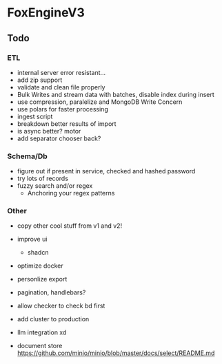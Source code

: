 # FoxEngineV3

## Todo

### ETL

- internal server error resistant...
- add zip support
- validate and clean file properly
- Bulk Writes and stream data with batches, disable index during insert
- use compression, paralelize and MongoDB Write Concern
- use polars for faster processing
- ingest script
- breakdown better results of import
- is async better? motor
- add separator chooser back?

### Schema/Db

- figure out if present in service, checked and hashed password 
- try lots of records
- fuzzy search and/or regex
  - Anchoring your regex patterns


### Other

- copy other cool stuff from v1 and v2!
- improve ui
  - shadcn
- optimize docker
- personlize export
- pagination, handlebars?
- allow checker to check bd first
- add cluster to production
- llm integration xd

- document store
  https://github.com/minio/minio/blob/master/docs/select/README.md